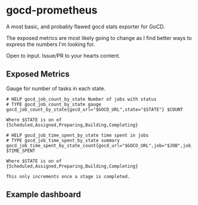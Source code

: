 # gocd-prometheus

A most basic, and probably flawed gocd stats exporter for GoCD.

The exposed metrics are most likely going to change as I find better ways to express the numbers I'm looking for.

Open to input. Issue/PR to your hearts content.

## Exposed Metrics

Gauge for number of tasks in each state.

```
# HELP gocd_job_count_by_state Number of jobs with status
# TYPE gocd_job_count_by_state gauge
gocd_job_count_by_state{gocd_url="$GOCD_URL",state="$STATE"} $COUNT

Where $STATE is on of {Scheduled,Assigned,Preparing,Building,Completing}
```

```
# HELP gocd_job_time_spent_by_state time spent in jobs
# TYPE gocd_job_time_spent_by_state summary
gocd_job_time_spent_by_state_count{gocd_url="$GOCD_URL",job="$JOB",job_key="$PIPELINE_GROUP/$PIPELINE/$STAGE/$JOB",pipeline="$PIPELINE",pipeline_group="$PIPELINE_GROUP",stage="$STAGE",stage_key="$PIPELINE_GROUP/$PIPELINE/$STAGE",state="$STATE"} $TIME_SPENT

Where $STATE is on of {Scheduled,Assigned,Preparing,Building,Completing}

This only increments once a stage is completed.
```

## Example dashboard
